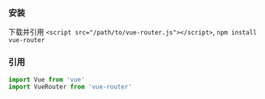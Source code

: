 
### 安装 

下载并引用 `<script src="/path/to/vue-router.js"></script>`, `npm install vue-router`

### 引用

```js
import Vue from 'vue'
import VueRouter from 'vue-router'
```
